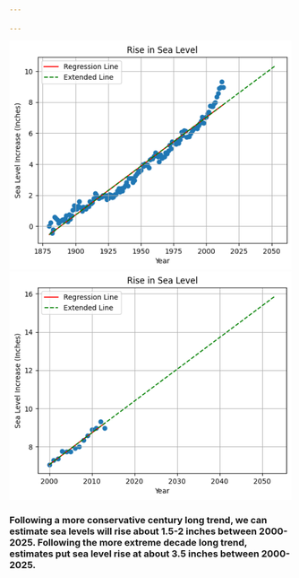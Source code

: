 ```yaml
---

---
```


![](/assets/images/rise-in-sea-level.png)
![](/assets/images/rise-in-sea-level-post-2000.png)

### Following a more conservative century long trend, we can estimate sea levels will rise about 1.5-2 inches between 2000-2025. Following the more extreme decade long trend, estimates put sea level rise at about 3.5 inches between 2000-2025.